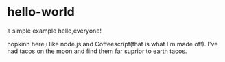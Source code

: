 # hello-world
a simple example
hello,everyone!

hopkinn here,i like node.js and Coffeescript(that is what I'm made of!).
I've had tacos on the moon and find them far suprior to earth tacos.
